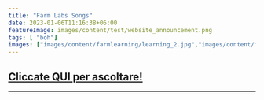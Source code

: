 ```yaml
---
title: "Farm Labs Songs"
date: 2023-01-06T11:16:38+06:00
featureImage: images/content/test/website_announcement.png
tags: [ "boh"]
images: ["images/content/farmlearning/learning_2.jpg","images/content/farmlearning/learning_hero.jpg","images/content/farmlearning/learning_3.jpg"]
---
```

## [Cliccate QUI per ascoltare!](https://open.spotify.com/album/1NC65jnV4MpUGRAU1vVbdA?si=NHNDoqibTP6tTeP6kbZnRQ "Farm Labs Songs su Spotify")
 

 


-----